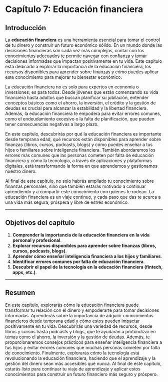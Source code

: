 # Capítulo 7: Educación financiera

## Introducción

La **educación financiera** es una herramienta esencial para tomar el control de tu dinero y construir un futuro económico sólido. En un mundo donde las decisiones financieras son cada vez más complejas, contar con los conocimientos adecuados te permite navegar con confianza y tomar decisiones informadas que impactan positivamente en tu vida. Este capítulo está dedicado a explorar la importancia de la educación financiera, los recursos disponibles para aprender sobre finanzas y cómo puedes aplicar este conocimiento para mejorar tu bienestar económico.

La educación financiera no es solo para expertos en economía o inversiones; es para todos. Desde jóvenes que están comenzando su vida financiera hasta adultos que buscan planificar su jubilación, entender conceptos básicos como el ahorro, la inversión, el crédito y la gestión de deudas es crucial para alcanzar la estabilidad y la libertad financiera. Además, la educación financiera te empodera para evitar errores comunes, como el endeudamiento excesivo o la falta de planificación, que pueden tener consecuencias negativas a largo plazo.

En este capítulo, descubrirás por qué la educación financiera es importante desde temprana edad, qué recursos están disponibles para aprender sobre finanzas (libros, cursos, podcasts, blogs) y cómo puedes enseñar a tus hijos o familiares sobre inteligencia financiera. También abordaremos los errores más comunes que las personas cometen por falta de educación financiera y cómo la tecnología, a través de aplicaciones y plataformas digitales, está transformando la forma en que aprendemos y gestionamos nuestro dinero.

Al final de este capítulo, no solo habrás ampliado tu conocimiento sobre finanzas personales, sino que también estarás motivado a continuar aprendiendo y a compartir este conocimiento con quienes te rodean. La educación financiera es un viaje continuo, y cada paso que das te acerca a una vida más segura, próspera y libre de estrés económico.

---

## Objetivos del capítulo

1. **Comprender la importancia de la educación financiera en la vida personal y profesional**.  
2. **Explorar recursos disponibles para aprender sobre finanzas (libros, cursos, podcasts, blogs)**.  
3. **Aprender cómo enseñar inteligencia financiera a los hijos y familiares**.  
4. **Identificar errores comunes por falta de educación financiera**.  
5. **Descubrir el papel de la tecnología en la educación financiera (fintech, apps, etc.)**.  

---

## Resumen

En este capítulo, explorarás cómo la educación financiera puede transformar tu relación con el dinero y empoderarte para tomar decisiones informadas. Aprenderás sobre la importancia de adquirir conocimientos financieros desde temprana edad y cómo estos pueden impactar positivamente en tu vida. Descubrirás una variedad de recursos, desde libros y cursos hasta podcasts y blogs, que te ayudarán a profundizar en temas como el ahorro, la inversión y la gestión de deudas. Además, te proporcionaremos consejos prácticos para enseñar inteligencia financiera a tus hijos y evitar errores comunes que muchas personas cometen por falta de conocimiento. Finalmente, explorarás cómo la tecnología está revolucionando la educación financiera, haciendo que el aprendizaje y la gestión del dinero sean más accesibles que nunca. Al final de este capítulo, estarás listo para continuar tu viaje de aprendizaje y aplicar estos conocimientos para construir un futuro financiero más seguro y próspero.
